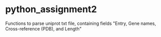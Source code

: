 # python_assignment2
Functions to parse uniprot txt file, containing fields "Entry, Gene names, Cross-reference (PDB), and Length"
